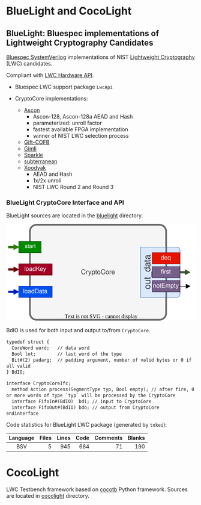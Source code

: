 # BlueLight and CocoLight

## BlueLight: Bluespec implementations of Lightweight Cryptography Candidates


[Bluespec SystemVerilog](https://github.com/B-Lang-org) implementations of NIST [Lightweight Cryptography](https://csrc.nist.gov/projects/lightweight-cryptography) (LWC) candidates.

Compliant with [LWC Hardware API](https://cryptography.gmu.edu/athena/LWC/LWC_HW_API.pdf).

- Bluespec LWC support package `LwcApi`

- CryptoCore implementations:
  - [Ascon](Ascon)
    - Ascon-128, Ascon-128a AEAD and Hash
    - parameterized: unroll factor
    - fastest available FPGA implementation
    - winner of NIST LWC selection process
  - [Gift-COFB](Gift-COFB)
  - [Gimli](Gimli)
  - [Sparkle](Sparkle)
  - [subterranean](subterranean)
  - [Xoodyak](xoodyak)
    - AEAD and Hash
    - 1x/2x unroll
    - NIST LWC Round 2 and Round 3

### BlueLight CryptoCore Interface and API

BlueLight sources are located in the [bluelight](./bluelight) directory.

![CryptoCore Interface](docs/BlueLight_CryptoCoreIfc.svg)

BdIO is used for both input and output to/from `CryptoCore`.
```bsv
typedef struct {
  CoreWord word;   // data word
  Bool lot;        // last word of the type
  Bit#(2) padarg;  // padding argument, number of valid bytes or 0 if all valid
} BdIO;
```

```bsv
interface CryptoCoreIfc;
  method Action process(SegmentType typ, Bool empty); // after fire, 0 or more words of type `typ` will be processed by the CryptoCore
  interface FifoIn#(BdIO)  bdi; // input to CryptoCore
  interface FifoOut#(BdIO) bdo; // output from CryptoCore
endinterface
```


Code statistics for BlueLight LWC package (generated by `tokei`):


|  Language   | Files | Lines |       Code |   Comments |     Blanks |
|:-----------:|------:|------:|-----------:|-----------:|-----------:|
|      BSV    |     5 |  945  |       684  |        71  |        190 |


# CocoLight
LWC Testbench framework based on [cocotb](https://docs.cocotb.org/) Python framework. Sources are located in [cocolight](./cocolight) directory.
